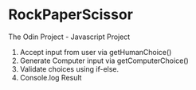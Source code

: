 # RockPaperScissor
The Odin Project - Javascript Project
1. Accept input from user via getHumanChoice()
2. Generate Computer input via getComputerChoice()
3. Validate choices using if-else.
4. Console.log Result